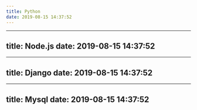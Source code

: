 ```yaml
---
title: Python
date: 2019-08-15 14:37:52
---
```

---
title: Node.js
date: 2019-08-15 14:37:52
---
---
title: Django
date: 2019-08-15 14:37:52
---
---
title: Mysql
date: 2019-08-15 14:37:52
---
